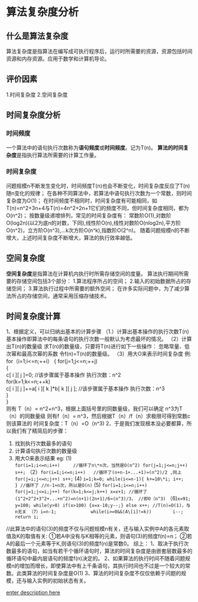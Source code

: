 # 算法复杂度分析
## 什么是算法复杂度
算法复杂度是指算法在编写成可执行程序后，运行时所需要的资源，资源包括时间资源和内存资源。应用于数学和计算机导论。
## 评价因素
1.时间复杂度
2.空间复杂度
## 时间复杂度分析
### 时间频度
一个算法中的语句执行次数称为**语句频度**或**时间频度**。记为T(n)。
**算法的时间复杂度**是指执行算法所需要的计算工作量。
### 时间复杂度
问题规模n不断发生变化时，时间频度T(n)也会不断变化，时间复杂度反应了T(n)随n变化的规律；
在各种不同算法中，若算法中语句执行次数为一个常数，则时间复杂度为O(1)；
在时间频度不相同时，时间复杂度有可能相同，如T(n)=n^2+3n+4与T(n)=4n^2+2n+1它们的频度不同，但时间复杂度相同，都为O(n^2)；
按数量级递增排列，常见的时间复杂度有：
常数阶O(1),对数阶O(log2n)(以2为底n的对数，下同),线性阶O(n),线性对数阶O(nlog2n),平方阶O(n^2)，立方阶O(n^3),...k次方阶O(n^k),指数阶O(2^n)。
随着问题规模n的不断增大，上述时间复杂度不断增大，算法的执行效率越低。
## 空间复杂度
**空间复杂度**是指算法在计算机内执行时所需存储空间的度量。
算法执行期间所需要的存储空间包括3个部分：
1.算法程序所占的空间；
2.输入的初始数据所占的存储空间；
3.算法执行过程中所需要的额外空间；
在许多实际问题中，为了减少算法所占的存储空间，通常采用压缩存储技术。

## 时间复杂度计算
1、根据定义，可以归纳出基本的计算步骤 
（1.）计算出基本操作的执行次数T(n) 
    基本操作即算法中的每条语句的执行次数一般默认为考虑最坏的情况。
（2）计算出T(n)的数量级 
    求T(n)的数量级，只要将T(n)进行如下一些操作：
    忽略常量、低次幂和最高次幂的系数
    令f(n)=T(n)的数量级。
（3）用大O来表示时间复杂度 
例:
  for（i=1;i<=n;++i）
  {
     for(j=1;j<=n;++j)   
     {   
         c\[ i ]\[ j ]=0; //该步骤属于基本操作 执行次数：n^2     
          for(k=1;k<=n;++k)          
               c\[ i ]\[ j ]+=a\[ i ]\[ k ]\*b\[ k ]\[ j ]; //该步骤属于基本操作 执行次数：n^3              
     }     
  }  
  则有 T（n）= n^2+n^3，根据上面括号里的同数量级，我们可以确定 n^3为T（n）的同数量级
  则有f（n）= n^3，然后根据T（n）/f（n）求极限可得到常数c
  则该算法的 时间复杂度：T（n）=O（n^3)
2、于是我们发现根本没必要都算，所以我们有了精简后的步骤：
1. 找到执行次数最多的语句 
2. 计算语句执行次数的数量级
3. 用大O来表示结果 
eg:
(1)  
`for(i=1;i<=n;i++)     //循环了n\*n次，当然是O(n^2)
            for(j=1;j<=n;j++)
                 s++;`
（2）`for(i=1;i<=n;i++)   //循环了(n+n-1+...+1)≈(n^2)/2 ,同上                                              
           for(j=i;j<=n;j++)
                 s++;`
(4)  `i=1;k=0;
      while(i<=n-1){
           k+=10\*i;
      i++;      }
//循环了
//n-1≈n次，所以是O(n)` 
(5)  `for(i=1;i<=n;i++)
             for(j=1;j<=i;j++)
                 for(k=1;k<=j;k++)
                       x=x+1;
//循环了(1^2+2^2+3^2+...+n^2)=n(n+1)(2n+1)/6≈(n^3)/3，
//即O（n^3)`
（6)`x=91; y=100;
while(y>0) if(x>100) {x=x-10;y--;} else x++;
 //T(n)=O(1)，与n无关
（7）i=n-1;            
while(i>=0&&(A\[i]!=k))       
      i--;        
return i;   `

//此算法中的语句(3)的频度不仅与问题规模n有关，还与输入实例中A的各元素取值及K的取值有关: ①若A中没有与K相等的元素，则语句(3)的频度f(n)=n； ②若A的最后一个元素等于K,则语句(3)的频度f(n)是常数0。
综上：
1、取决于执行次数最多的语句，如当有若干个循环语句时，算法的时间复杂度是由嵌套层数最多的循环语句中最内层语句的频度f(n)决定的。
2、如果算法的执行时间不随着问题规模n的增加而增长，即使算法中有上千条语句，其执行时间也不过是一个较大的常数。此类算法的时间复杂度是O(1)
3、算法的时间复杂度不仅仅依赖于问题的规模，还与输入实例的初始状态有关。

[enter description here](https://blog.csdn.net/eirlys_north/article/details/52959540)
